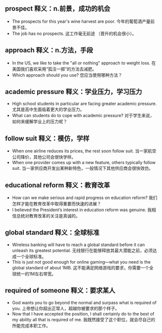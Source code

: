 ## prospect 释义：n.前景，成功的机会
* The prospects for this year's wine harvest are poor. 今年的葡萄酒产量前景不佳。
* The job has no prospects. 这工作毫无前途 （晋升的机会很小）。

## approach 释义：n.方法，手段
* In the US, we like to take the "all or nothing" approach to weight loss. 在美国我们喜欢采用“孤注一掷”的方法去减肥。
* Which approach should you use? 您应当使用哪种方法？

## academic pressure 释义：学业压力，学习压力
* High school students in particular are facing greater academic pressure. 尤其是高中生面临着更大的学业压力。
* What can students do to cope with academic pressure? 对于学生来说，如何来缓解学业上的压力呢？

## follow suit  释义：模仿，学样
* When one airline reduces its prices, the rest soon follow suit. 当一家航空公司降价，其他公司会很快学样。
* When one provider comes up with a new feature, others typically follow suit. 当一家供应商开发出某种新特色，一般情况下其他供应商会很快效仿。

## educational reform 释义：教育改革
* How can we make serious and rapid progress on education reform? 我们怎样才能在教育改革中取得重要而快速的进展？
* I believed the President’s interest in education reform was genuine. 我相信总统对教育改革的关注是真诚的。

## global standard 释义：全球标准
* Wireless banking will have to reach a global standard before it can unleash its greatest potential. 无线银行在能够释放其最大潜能之前，必须达成一个全球标准。
* This is just not good enough for online gaming—what you need is the global standard of about 1MB. 这不能满足网络游戏的要求，你需要一个全球统一的1M左右带宽。

## required of someone 释义：要求某人
* God wants you to go beyond the normal and surpass what is required of you. 上帝想让你超出正常人，超越你被要求的那个样子。
* Now that I have accepted the position, I shall certainly do to the best of my ability all that is required of me. 我既然接受了这个职位，就会尽自己的所能完成本职工作。
